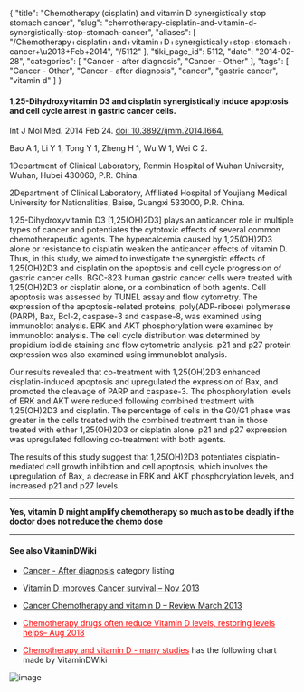 {
    "title": "Chemotherapy (cisplatin) and vitamin D synergistically stop stomach cancer",
    "slug": "chemotherapy-cisplatin-and-vitamin-d-synergistically-stop-stomach-cancer",
    "aliases": [
        "/Chemotherapy+cisplatin+and+vitamin+D+synergistically+stop+stomach+cancer+\u2013+Feb+2014",
        "/5112"
    ],
    "tiki_page_id": 5112,
    "date": "2014-02-28",
    "categories": [
        "Cancer - after diagnosis",
        "Cancer - Other"
    ],
    "tags": [
        "Cancer - Other",
        "Cancer - after diagnosis",
        "cancer",
        "gastric cancer",
        "vitamin d"
    ]
}


#### 1,25-Dihydroxyvitamin D3 and cisplatin synergistically induce apoptosis and cell cycle arrest in gastric cancer cells.

Int J Mol Med. 2014 Feb 24. [doi: 10.3892/ijmm.2014.1664.](https://doi.org/10.3892/ijmm.2014.1664.) 

Bao A 1, Li Y 1, Tong Y 1, Zheng H 1, Wu W 1, Wei C 2.

1Department of Clinical Laboratory, Renmin Hospital of Wuhan University, Wuhan, Hubei 430060, P.R. China.

2Department of Clinical Laboratory, Affiliated Hospital of Youjiang Medical University for Nationalities, Baise, Guangxi 533000, P.R. China.

1,25-Dihydroxyvitamin D3 <span>[1,25(OH)2D3]</span> plays an anticancer role in multiple types of cancer and potentiates the cytotoxic effects of several common chemotherapeutic agents. The hypercalcemia caused by 1,25(OH)2D3 alone or resistance to cisplatin weaken the anticancer effects of vitamin D. Thus, in this study, we aimed to investigate the synergistic effects of 1,25(OH)2D3 and cisplatin on the apoptosis and cell cycle progression of gastric cancer cells. BGC-823 human gastric cancer cells were treated with 1,25(OH)2D3 or cisplatin alone, or a combination of both agents. Cell apoptosis was assessed by TUNEL assay and flow cytometry. The expression of the apoptosis-related proteins, poly(ADP-ribose) polymerase (PARP), Bax, Bcl-2, caspase-3 and caspase-8, was examined using immunoblot analysis. ERK and AKT phosphorylation were examined by immunoblot analysis. The cell cycle distribution was determined by propidium iodide staining and flow cytometric analysis. p21 and p27 protein expression was also examined using immunoblot analysis. 

Our results revealed that co-treatment with 1,25(OH)2D3 enhanced cisplatin-induced apoptosis and upregulated the expression of Bax, and promoted the cleavage of PARP and caspase-3. The phosphorylation levels of ERK and AKT were reduced following combined treatment with 1,25(OH)2D3 and cisplatin. The percentage of cells in the G0/G1 phase was greater in the cells treated with the combined treatment than in those treated with either 1,25(OH)2D3 or cisplatin alone. p21 and p27 expression was upregulated following co-treatment with both agents. 

The results of this study suggest that 1,25(OH)2D3 potentiates cisplatin-mediated cell growth inhibition and cell apoptosis, which involves the upregulation of Bax, a decrease in ERK and AKT phosphorylation levels, and increased p21 and p27 levels.

---

 **Yes, vitamin D might amplify chemotherapy so much as to be deadly if the doctor does not reduce the chemo dose** 

---

#### See also VitaminDWiki

* [Cancer - After diagnosis](/categories/cancer---after-diagnosis) category listing

* [Vitamin D improves Cancer survival – Nov 2013](/posts/vitamin-d-improves-cancer-survival)

* [Cancer Chemotherapy and vitamin D – Review March 2013](/posts/cancer-chemotherapy-and-vitamin-d-review)

* <a href="/posts/chemotherapy-drugs-often-reduce-vitamin-d-levels-restoring-levels-helps" style="color: red; text-decoration: underline;" title="This post/category does not exist yet: Chemotherapy drugs often reduce Vitamin D levels, restoring levels helps– Aug 2018">Chemotherapy drugs often reduce Vitamin D levels, restoring levels helps– Aug 2018</a>

* <a href="/posts/chemotherapy-and-vitamin-d-many-studies" style="color: red; text-decoration: underline;" title="This post/category does not exist yet: Chemotherapy and vitamin D - many studies">Chemotherapy and vitamin D - many studies</a> has the following chart made by VitaminDWiki

<img src="/attachments/d3.mock.jpg" alt="image">